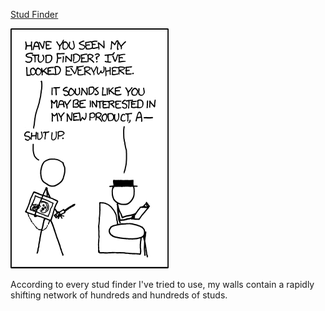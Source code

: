 [Stud Finder](https://xkcd.com/952)

![Stud Finder](./random_comic.png)

According to every stud finder I've tried to use, my walls contain a rapidly shifting network of hundreds and hundreds of studs.

